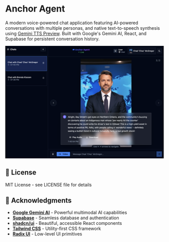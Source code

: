 # Anchor Agent

A modern voice-powered chat application featuring AI-powered conversations with multiple personas, and native text-to-speech synthesis using [Gemini TTS Preview](https://ai.google.dev/gemini-api/docs/speech-generation). Built with Google's Gemini AI, React, and Supabase for persistent conversation history.

![Audio Chat with Gemini AI & Supabase](assets/image01.png)

## 📄 License

MIT License - see LICENSE file for details

## 🙏 Acknowledgments

- **[Google Gemini AI](https://ai.google.dev/)** - Powerful multimodal AI capabilities
- **[Supabase](https://supabase.com/)** - Seamless database and authentication  
- **[shadcn/ui](https://ui.shadcn.com/)** - Beautiful, accessible React components
- **[Tailwind CSS](https://tailwindcss.com/)** - Utility-first CSS framework
- **[Radix UI](https://www.radix-ui.com/)** - Low-level UI primitives 